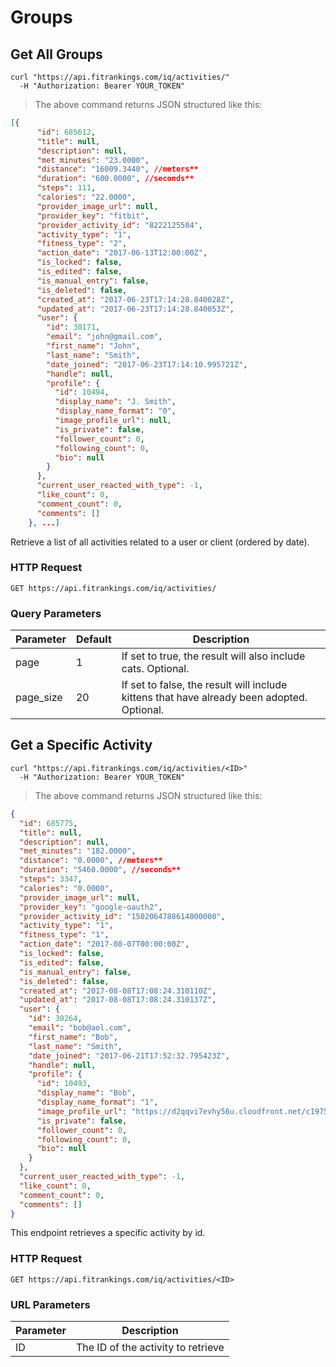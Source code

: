 # Groups

## Get All Groups


```shell
curl "https://api.fitrankings.com/iq/activities/"
  -H "Authorization: Bearer YOUR_TOKEN"
```

> The above command returns JSON structured like this:

```json
[{
      "id": 685612,
      "title": null,
      "description": null,
      "met_minutes": "23.0000",
      "distance": "16009.3440", //meters**
      "duration": "600.0000", //seconds**
      "steps": 111,
      "calories": "22.0000",
      "provider_image_url": null,
      "provider_key": "fitbit",
      "provider_activity_id": "8222125504",
      "activity_type": "1",
      "fitness_type": "2",
      "action_date": "2017-06-13T12:00:00Z",
      "is_locked": false,
      "is_edited": false,
      "is_manual_entry": false,
      "is_deleted": false,
      "created_at": "2017-06-23T17:14:28.840028Z",
      "updated_at": "2017-06-23T17:14:28.840053Z",
      "user": {
        "id": 30171,
        "email": "john@gmail.com",
        "first_name": "John",
        "last_name": "Smith",
        "date_joined": "2017-06-23T17:14:10.995721Z",
        "handle": null,
        "profile": {
          "id": 10494,
          "display_name": "J. Smith",
          "display_name_format": "0",
          "image_profile_url": null,
          "is_private": false,
          "follower_count": 0,
          "following_count": 0,
          "bio": null
        }
      },
      "current_user_reacted_with_type": -1,
      "like_count": 0,
      "comment_count": 0,
      "comments": []
    }, ...]
```

Retrieve a list of all activities related to a user or client (ordered by date).

### HTTP Request

`GET https://api.fitrankings.com/iq/activities/`

### Query Parameters

Parameter | Default | Description
--------- | ------- | -----------
page | 1 | If set to true, the result will also include cats. Optional.
page_size | 20 | If set to false, the result will include kittens that have already been adopted. Optional.

## Get a Specific Activity

```shell
curl "https://api.fitrankings.com/iq/activities/<ID>"
  -H "Authorization: Bearer YOUR_TOKEN"
```

> The above command returns JSON structured like this:

```json
{
  "id": 685775,
  "title": null,
  "description": null,
  "met_minutes": "182.0000",
  "distance": "0.0000", //meters**
  "duration": "5460.0000", //seconds**
  "steps": 3347,
  "calories": "0.0000",
  "provider_image_url": null,
  "provider_key": "google-oauth2",
  "provider_activity_id": "1502064788614000000",
  "activity_type": "1",
  "fitness_type": "1",
  "action_date": "2017-08-07T00:00:00Z",
  "is_locked": false,
  "is_edited": false,
  "is_manual_entry": false,
  "is_deleted": false,
  "created_at": "2017-08-08T17:08:24.310110Z",
  "updated_at": "2017-08-08T17:08:24.310137Z",
  "user": {
    "id": 30264,
    "email": "bob@aol.com",
    "first_name": "Bob",
    "last_name": "Smith",
    "date_joined": "2017-06-21T17:52:32.795423Z",
    "handle": null,
    "profile": {
      "id": 10493,
      "display_name": "Bob",
      "display_name_format": "1",
      "image_profile_url": "https://d2qqvi7evhy56u.cloudfront.net/c19757295d946c50e1117f2b34a1481373516c4a.png",
      "is_private": false,
      "follower_count": 0,
      "following_count": 0,
      "bio": null
    }
  },
  "current_user_reacted_with_type": -1,
  "like_count": 0,
  "comment_count": 0,
  "comments": []
}

```

This endpoint retrieves a specific activity by id.

### HTTP Request

`GET https://api.fitrankings.com/iq/activities/<ID>`

### URL Parameters

Parameter | Description
--------- | -----------
ID | The ID of the activity to retrieve